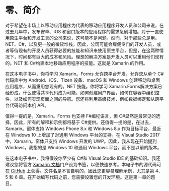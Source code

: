 # 零、简介

对于希望在市场上以移动应用程序为代表的移动应用程序开发人员和公司来说，在过去几年中，发布安卓、iOS 和窗口版本的应用程序的需求急剧增加。对于一直使用原生平台和开发工具的公司来说，这可能不是问题。然而，对于那些总是用。NET、C#，以及更一般的微软堆栈。因此，公司可能会雇佣专门的开发人员，或者等待现有的开发人员获得必要的技能和知识来使用原生平台，但是，在这两种情况下，时间都有巨大的成本和风险。理想的解决方案是开发人员可以重用他们现有的。NET 和 C#构建本地移动应用程序的技能。这就是 Xamarin 的作用。

在这本电子书中，你将学习 Xamarin。Forms 允许跨平台开发，允许您从单个 C#代码库中为 Android、iOS、Tizen 设备、macOS 和 Windows 创建移动和桌面应用程序，从而重用您现有的。NET 技能。你将学习 Xamarin.Forms解决方案已经形成，什么使得共享代码成为可能，如何创建用户界面，如何在容器中组织控件，以及如何实现页面之间的导航。您还将利用高级技术，例如数据绑定和从跨平台代码访问本机 API。

值得一提的是，Xamarin。Forms 也支持 F#编程语言，但 C#显然是最常见的选择，因此，所有的解释和示例都将基于 C#提供。还值得一提的是，在过去，Xamarin。窗体支持 Windows Phone 8.x 和 Windows 8.x 作为目标平台，最近在 Windows 10 上增加了对通用 Windows 平台的支持。在 Visual Studio 2017 中，Xamarin。窗体只支持 Windows 开发的 UWP。因此，我从现在开始提到 Windows，我指的是 Windows 10 和通用 Windows 平台，而不是以前的版本。

在这本电子书中，我将假设你至少有 C#和 Visual Studio IDE 的基础知识。我还建议您将官方 [Xamarin 文档](http://developer.xamarin.com)门户设为书签，以便快速参考。本电子书的源代码可在 [GitHub](https://github.com/SyncfusionSuccinctlyE-Books/Xamarin.Forms-Succinctly) 上获得。文件名是不言自明的，因此您更容易理解示例，尤其是第 4、5 和 6 章。在开始编写代码之前，您需要设置您的开发环境。这是第一章的题目。